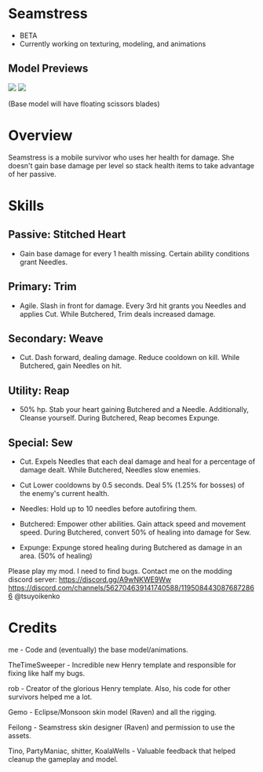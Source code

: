 # Seamstress
- BETA
- Currently working on texturing, modeling, and animations
## Model Previews
[![](https://media.discordapp.net/attachments/1119077461783748652/1198195533337067610/image.png?ex=65be058c&is=65ab908c&hm=57c4f3666bf793cd28c0e14c9224ac68294b078be3f71d5d14c14558f466d483&=&format=webp&quality=lossless&width=470&height=670)]()
[![](https://media.discordapp.net/attachments/1119077461783748652/1199057179555147867/image.png?ex=65c12805&is=65aeb305&hm=16dd05509565282af7206b459201067aba79c29c71e97357cae699ad6e791e08&=&format=webp&quality=lossless&width=402&height=676)]()

(Base model will have floating scissors blades)
# Overview
Seamstress is a mobile survivor who uses her health for damage. She doesn't gain base damage per level so stack health items to take advantage of her passive. 

# Skills
Passive: **Stitched Heart**
---
- Gain base damage for every 1 health missing. Certain ability conditions grant Needles.

Primary: **Trim**
---
- Agile. Slash in front for damage. Every 3rd hit grants you Needles and applies Cut. While Butchered, Trim deals increased damage.   

Secondary: **Weave** 
---
- Cut. Dash forward, dealing damage. Reduce cooldown on kill. While Butchered, gain Needles on hit.

Utility: **Reap**
---
- 50% hp. Stab your heart gaining Butchered and a Needle. Additionally, Cleanse yourself. During Butchered, Reap becomes Expunge.

Special: **Sew**
---
- Cut. Expels Needles that each deal damage and heal for a percentage of damage dealt. While Butchered, Needles slow enemies.

- Cut
Lower cooldowns by 0.5 seconds. Deal 5% (1.25% for bosses) of the enemy's current health.

- Needles:
Hold up to 10 needles before autofiring them.

- Butchered:
Empower other abilities. Gain attack speed and movement speed. During Butchered, convert 50% of healing into damage for Sew.

- Expunge:
Expunge stored healing during Butchered as damage in an area. (50% of healing)

Please play my mod. I need to find bugs.
Contact me on the modding discord server: https://discord.gg/A9wNKWE9Ww https://discord.com/channels/562704639141740588/1195084430876872866 @tsuyoikenko

# Credits 
me - Code and (eventually) the base model/animations.

TheTimeSweeper - Incredible new Henry template and responsible for fixing like half my bugs.

rob - Creator of the glorious Henry template. Also, his code for other survivors helped me a lot.

Gemo - Eclipse/Monsoon skin model (Raven) and all the rigging.

Feilong - Seamstress skin designer (Raven) and permission to use the assets.

Tino, PartyManiac, shitter, KoalaWells - Valuable feedback that helped cleanup the gameplay and model.
